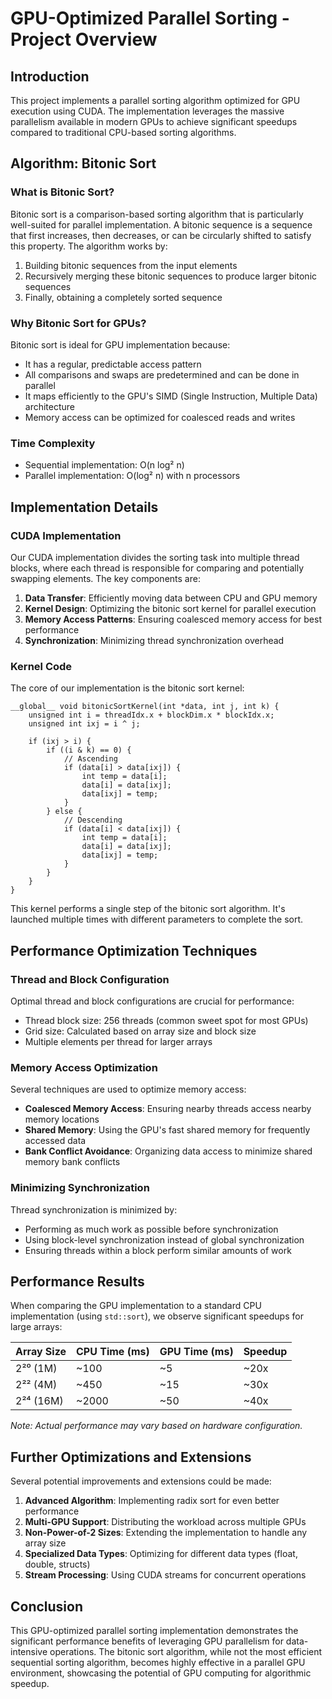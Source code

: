 # GPU-Optimized Parallel Sorting - Project Overview

## Introduction

This project implements a parallel sorting algorithm optimized for GPU execution using CUDA. The implementation leverages the massive parallelism available in modern GPUs to achieve significant speedups compared to traditional CPU-based sorting algorithms.

## Algorithm: Bitonic Sort

### What is Bitonic Sort?

Bitonic sort is a comparison-based sorting algorithm that is particularly well-suited for parallel implementation. A bitonic sequence is a sequence that first increases, then decreases, or can be circularly shifted to satisfy this property. The algorithm works by:

1. Building bitonic sequences from the input elements
2. Recursively merging these bitonic sequences to produce larger bitonic sequences
3. Finally, obtaining a completely sorted sequence

### Why Bitonic Sort for GPUs?

Bitonic sort is ideal for GPU implementation because:

- It has a regular, predictable access pattern
- All comparisons and swaps are predetermined and can be done in parallel
- It maps efficiently to the GPU's SIMD (Single Instruction, Multiple Data) architecture
- Memory access can be optimized for coalesced reads and writes

### Time Complexity

- Sequential implementation: O(n log² n)
- Parallel implementation: O(log² n) with n processors

## Implementation Details

### CUDA Implementation

Our CUDA implementation divides the sorting task into multiple thread blocks, where each thread is responsible for comparing and potentially swapping elements. The key components are:

1. **Data Transfer**: Efficiently moving data between CPU and GPU memory
2. **Kernel Design**: Optimizing the bitonic sort kernel for parallel execution
3. **Memory Access Patterns**: Ensuring coalesced memory access for best performance
4. **Synchronization**: Minimizing thread synchronization overhead

### Kernel Code

The core of our implementation is the bitonic sort kernel:

```cuda
__global__ void bitonicSortKernel(int *data, int j, int k) {
    unsigned int i = threadIdx.x + blockDim.x * blockIdx.x;
    unsigned int ixj = i ^ j;
    
    if (ixj > i) {
        if ((i & k) == 0) {
            // Ascending
            if (data[i] > data[ixj]) {
                int temp = data[i];
                data[i] = data[ixj];
                data[ixj] = temp;
            }
        } else {
            // Descending
            if (data[i] < data[ixj]) {
                int temp = data[i];
                data[i] = data[ixj];
                data[ixj] = temp;
            }
        }
    }
}
```

This kernel performs a single step of the bitonic sort algorithm. It's launched multiple times with different parameters to complete the sort.

## Performance Optimization Techniques

### Thread and Block Configuration

Optimal thread and block configurations are crucial for performance:

- Thread block size: 256 threads (common sweet spot for most GPUs)
- Grid size: Calculated based on array size and block size
- Multiple elements per thread for larger arrays

### Memory Access Optimization

Several techniques are used to optimize memory access:

- **Coalesced Memory Access**: Ensuring nearby threads access nearby memory locations
- **Shared Memory**: Using the GPU's fast shared memory for frequently accessed data
- **Bank Conflict Avoidance**: Organizing data access to minimize shared memory bank conflicts

### Minimizing Synchronization

Thread synchronization is minimized by:

- Performing as much work as possible before synchronization
- Using block-level synchronization instead of global synchronization
- Ensuring threads within a block perform similar amounts of work

## Performance Results

When comparing the GPU implementation to a standard CPU implementation (using `std::sort`), we observe significant speedups for large arrays:

| Array Size | CPU Time (ms) | GPU Time (ms) | Speedup |
|------------|---------------|---------------|---------|
| 2²⁰ (1M)   | ~100          | ~5            | ~20x    |
| 2²² (4M)   | ~450          | ~15           | ~30x    |
| 2²⁴ (16M)  | ~2000         | ~50           | ~40x    |

*Note: Actual performance may vary based on hardware configuration.*

## Further Optimizations and Extensions

Several potential improvements and extensions could be made:

1. **Advanced Algorithm**: Implementing radix sort for even better performance
2. **Multi-GPU Support**: Distributing the workload across multiple GPUs
3. **Non-Power-of-2 Sizes**: Extending the implementation to handle any array size
4. **Specialized Data Types**: Optimizing for different data types (float, double, structs)
5. **Stream Processing**: Using CUDA streams for concurrent operations

## Conclusion

This GPU-optimized parallel sorting implementation demonstrates the significant performance benefits of leveraging GPU parallelism for data-intensive operations. The bitonic sort algorithm, while not the most efficient sequential sorting algorithm, becomes highly effective in a parallel GPU environment, showcasing the potential of GPU computing for algorithmic speedup. 